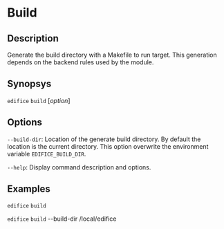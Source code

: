 # Build

## Description

Generate the build directory with a Makefile to run target. This generation depends on the backend rules used by the module.

## Synopsys

`edifice` `build` [*option*]

## Options

`--build-dir`: Location of the generate build directory. By default the location is the current directory. This option overwrite the environment variable `EDIFICE_BUILD_DIR`.

`--help`: Display command description and options.

## Examples

`edifice` `build`

`edifice` `build` --build-dir /local/edifice